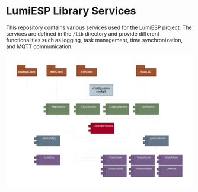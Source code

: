 # LumiESP Library Services

This repository contains various services used for the LumiESP project. The services are defined in the `/lib` directory and provide different functionalities such as logging, task management, time synchronization, and MQTT communication.

![LumiESP classes diagram](../media/images/overviews/classes-overview.png)